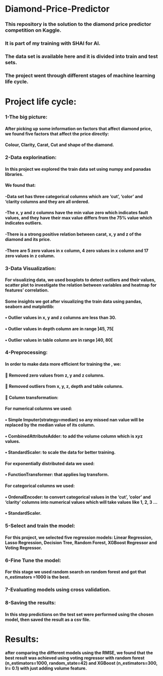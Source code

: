 # Diamond-Price-Predictor

### This repository is the solution to the diamond price predictor competition on Kaggle.

### It is part of my training with SHAI for AI.

### The data set is available here and it is divided into train and test sets.

### The project went through different stages of machine learning life cycle.

# Project life cycle:
### 1-The big picture:
#### After picking up some information on factors that affect diamond price, we found five factors that affect the price directly:
#### Colour, Clarity, Carat, Cut and shape of the diamond.
### 2-Data explorination:
#### In this project we explored the train data set using numpy and panadas libraries.
#### We found that:
#### -Data set has three categorical columns which are ‘cut’, ‘color’ and ‘clarity columns and they are all ordered.
#### -The x, y and z columns have the min value zero which indicates fault values, and they have their max value differs from the 75% value which indicates outliers.
#### -There is a strong positive relation between carat, x, y and z of the diamond and its price.
#### -There are 5 zero values in x column, 4 zero values in x column and 17 zero values in z column.
### 3-Data Visualization:
#### For visualizing data, we used boxplots to detect outliers and their values, scatter plot to investigate the relation between variables and heatmap for features’ correlation.
#### Some insights we got after visualizing the train data using pandas, seaborn and matplotlib:
#### •	Outlier values in x, y and z columns are less than 30.
#### •	Outlier values in depth column are in range ]45, 75[
#### •	Outlier values in table column are in range ]40, 80[
### 4-Preprocessing:
#### In order to make data more efficient for training the , we:
#### 	Removed zero values from z, y and z columns.
#### 	Removed outliers from x, y, z, depth and table columns.
#### 	Column transformation:
#### For numerical columns we used:
#### •	Simple Imputer(strategy=median) so any missed nan value will be replaced by the median value of its column.
#### •	CombinedAttributeAdder: to add the volume column which is x*y*z values.
#### •	StandardScaler: to scale the data for better training.
#### For exponentially distributed data we used:
#### •	FunctionTransformer: that applies log transform.
#### For categorical columns we used:
#### •	OrdenalEncoder: to convert categorical values in the ‘cut’, ’color’ and ‘clarity’ columns into numerical values which will take values like 1, 2, 3 …
#### •	StandardScaler.
### 5-Select and train the model:
#### For this project, we selected five regression models: Linear Regression, Lasso Regression, Decision Tree, Random Forest, XGBoost Regressor and Voting Regressor.
### 6-Fine Tune the model:
#### For this stage we used random search on random forest and got that n_estimators =1000 is the best.
### 7-Evaluating models using cross validation.
### 8-Saving the results:
#### In this step predictions on the test set were performed using the chosen model, then saved the result as a csv file.
# Results:
#### after comparing the different models using the RMSE, we found that the best result was achieved using voting regressor with random forest (n_estimators=1000, random_state=42) and XGBoost (n_estimators=300, lr= 0.1) with just adding volume feature.
